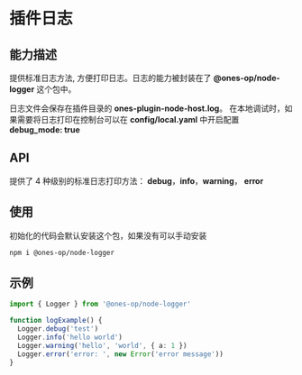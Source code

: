 # 插件日志

## 能力描述

提供标准日志方法, 方便打印日志。日志的能力被封装在了 **@ones-op/node-logger** 这个包中。

日志文件会保存在插件目录的 **ones-plugin-node-host.log**。 在本地调试时，如果需要将日志打印在控制台可以在 **config/local.yaml** 中开启配置 **debug_mode: true**

## API

提供了 4 种级别的标准日志打印方法： **debug**，**info**，**warning**， **error**

## 使用

初始化的代码会默认安装这个包，如果没有可以手动安装

```bash
npm i @ones-op/node-logger
```

## 示例

```typescript
import { Logger } from '@ones-op/node-logger'

function logExample() {
  Logger.debug('test')
  Logger.info('hello world')
  Logger.warning('hello', 'world', { a: 1 })
  Logger.error('error: ', new Error('error message'))
}
```
